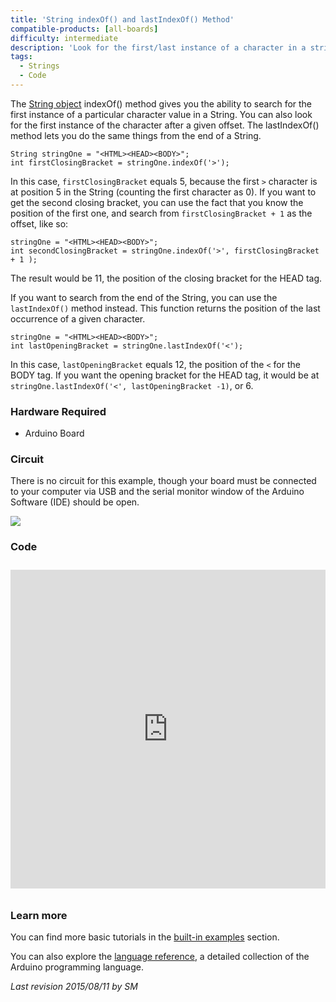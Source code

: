 ```yaml
---
title: 'String indexOf() and lastIndexOf() Method'
compatible-products: [all-boards]
difficulty: intermediate
description: 'Look for the first/last instance of a character in a string.'
tags:
  - Strings
  - Code
---
```


The [String object](https://www.arduino.cc/en/Reference/StringObject) indexOf() method gives you the ability to search for the first instance of a particular character value in a String.  You can also look for the first instance of the character after a given offset. The lastIndexOf() method lets you do the same things from the end of a String.

```arduino
String stringOne = "<HTML><HEAD><BODY>";
int firstClosingBracket = stringOne.indexOf('>');
```

In this case, `firstClosingBracket` equals 5, because the first `>` character is at position 5 in the String (counting the first character as 0). If you want to get the second closing bracket, you can use the fact that you know the position of the first one, and search from `firstClosingBracket + 1` as the offset, like so:

```arduino
stringOne = "<HTML><HEAD><BODY>";
int secondClosingBracket = stringOne.indexOf('>', firstClosingBracket + 1 );
```

The result would be 11, the position of the closing bracket for the HEAD tag.

If you want to search from the end of the String, you can use the `lastIndexOf()` method instead. This function returns the position of the last occurrence of a given character.

```arduino
stringOne = "<HTML><HEAD><BODY>";
int lastOpeningBracket = stringOne.lastIndexOf('<');
```

In this case, `lastOpeningBracket` equals 12, the position of the `<` for the BODY tag. If you want the opening bracket for the HEAD tag, it would be at `stringOne.lastIndexOf('<', lastOpeningBracket -1)`, or 6.

### Hardware Required

- Arduino Board

### Circuit

There is no circuit for this example, though your board must be connected to your computer via USB and the serial monitor window of the Arduino Software (IDE) should be open.

![](assets/circuit.png)


### Code

<iframe src='https://create.arduino.cc/example/builtin/08.Strings%5CStringIndexOf/StringIndexOf/preview?embed&snippet' style='height:510px;width:100%;margin:10px 0' frameborder='0'></iframe>

### Learn more

You can find more basic tutorials in the [built-in examples](/built-in-examples) section.

You can also explore the [language reference](https://www.arduino.cc/reference/en/), a detailed collection of the Arduino programming language.

*Last revision 2015/08/11 by SM*